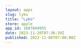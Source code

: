 ```yaml
---
layout: apps
slug: lyko
title: "Lyko"
store: apple
app_id: 1607849955
date: 2023-11-20T07:36:39Z
published: 2022-11-06T07:00:00Z
---
```


